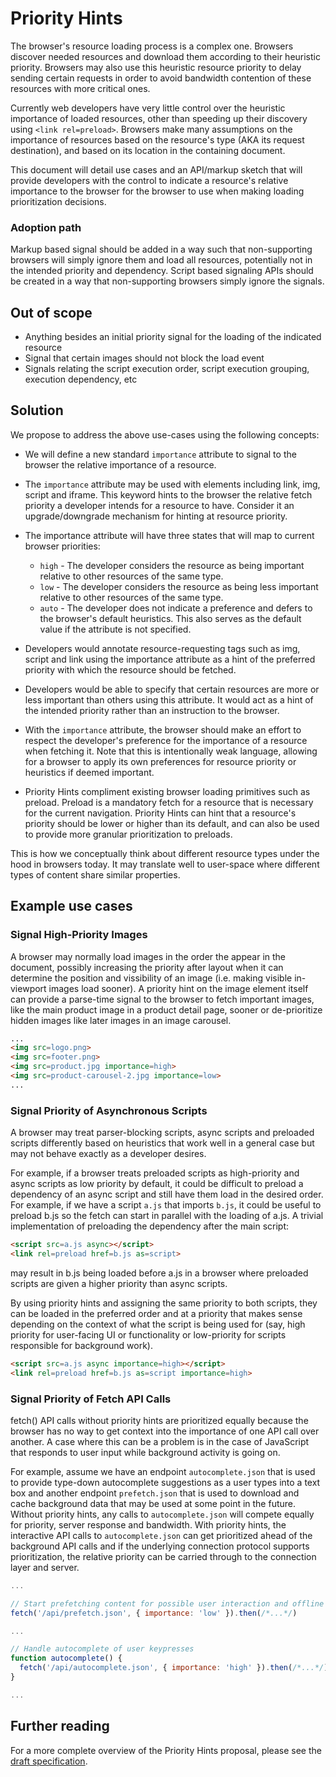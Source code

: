 # Priority Hints

The browser's resource loading process is a complex one. Browsers discover
needed resources and download them according to their heuristic priority.
Browsers may also use this heuristic resource priority to delay sending
certain requests in order to avoid bandwidth contention of these resources
with more critical ones.

Currently web developers have very little control over the heuristic
importance of loaded resources, other than speeding up their discovery
using `<link rel=preload>`.
Browsers make many assumptions on the importance of resources based on the
resource's type (AKA its request destination), and based on its location
in the containing document.

This document will detail use cases and an API/markup sketch that will
provide developers with the control to indicate a resource's
relative importance to the browser for the browser to use when making
loading prioritization decisions.

### Adoption path
Markup based signal should be added in a way such that non-supporting
browsers will simply ignore them and load all resources, potentially not
in the intended priority and dependency. Script based signaling APIs
should be created in a way that non-supporting browsers simply ignore
the signals.

## Out of scope
* Anything besides an initial priority signal for the loading of the
  indicated resource
* Signal that certain images should not block the load event
* Signals relating the script execution order, script execution
  grouping, execution dependency, etc

## Solution

We propose to address the above use-cases using the following concepts:

* We will define a new standard `importance` attribute to signal to the browser the relative importance of a resource.

* The `importance` attribute may be used with elements including link, img, script and iframe. This keyword hints to the browser the relative fetch priority a developer intends for a resource to have. Consider it an upgrade/downgrade mechanism for hinting at resource priority.

* The importance attribute will have three states that will map to current browser priorities:

  * `high` - The developer considers the resource as being important relative to other resources of the same type.
  * `low` - The developer considers the resource as being less important relative to other resources of the same type.
  * `auto` - The developer does not indicate a preference and defers to the browser's default heuristics. This also serves as the default value if the attribute is not specified.

* Developers would annotate resource-requesting tags such as img, script and link using the importance attribute as a hint of the preferred priority with which the resource should be fetched.

* Developers would be able to specify that certain resources are more or less important than others using this attribute. It would act as a hint of the intended priority rather than an instruction to the browser.

* With the `importance` attribute, the browser should make an effort to respect the developer's preference for the importance of a resource when fetching it. Note that this is intentionally weak language, allowing for a browser to apply its own preferences for resource priority or heuristics if deemed important.

* Priority Hints compliment existing browser loading primitives such as preload. Preload is a mandatory fetch for a resource that is necessary for the current navigation. Priority Hints can hint that a resource's priority should be lower or higher than its default, and can also be used to provide more granular prioritization to preloads.

This is how we conceptually think about different resource types under the hood in browsers today.
It may translate well to user-space where different types of content share similar properties.

## Example use cases

### Signal High-Priority Images
A browser may normally load images in the order the appear in the document, possibly increasing the priority after layout when it can determine the position and vissibility of an image (i.e. making visible in-viewport images load sooner). A priority hint on the image element itself can provide a parse-time signal to the browser to fetch important images, like the main product image in a product detail page, sooner or de-prioritize hidden images like later images in an image carousel.

```html
...
<img src=logo.png>
<img src=footer.png>
<img src=product.jpg importance=high>
<img src=product-carousel-2.jpg importance=low>
...
```

### Signal Priority of Asynchronous Scripts
A browser may treat parser-blocking scripts, async scripts and preloaded scripts differently based on heuristics that work well in a general case but may not behave exactly as a developer desires.

For example, if a browser treats preloaded scripts as high-priority and async scripts as low priority by default, it could be difficult to preload a dependency of an async script and still have them load in the desired order. For example, if we have a script ```a.js``` that imports ```b.js```, it could be useful to preload b.js so the fetch can start in parallel with the loading of a.js. A trivial implementation of preloading the dependency after the main script:

```html
<script src=a.js async></script>
<link rel=preload href=b.js as=script>
```

may result in b.js being loaded before a.js in a browser where preloaded scripts are given a higher priority than async scripts.

By using priority hints and assigning the same priority to both scripts, they can be loaded in the preferred order and at a priority that makes sense depending on the context of what the script is being used for (say, high priority for user-facing UI or functionality or low-priority for scripts responsible for background work).

```html
<script src=a.js async importance=high></script>
<link rel=preload href=b.js as=script importance=high>
```

### Signal Priority of Fetch API Calls
fetch() API calls without priority hints are prioritized equally because the browser has no way to get context into the importance of one API call over another. A case where this can be a problem is in the case of JavaScript that responds to user input while background activity is going on.

For example, assume we have an endpoint ```autocomplete.json``` that is used to provide type-down autocomplete suggestions as a user types into a text box and another endpoint ```prefetch.json``` that is used to download and cache background data that may be used at some point in the future. Without priority hints, any calls to ```autocomplete.json``` will compete equally for priority, server response and bandwidth. With priority hints, the interactive API calls to ```autocomplete.json``` can get prioritized ahead of the background API calls and if the underlying connection protocol supports prioritization, the relative priority can be carried through to the connection layer and server.

```javascript
...

// Start prefetching content for possible user interaction and offline support
fetch('/api/prefetch.json', { importance: 'low' }).then(/*...*/)

...

// Handle autocomplete of user keypresses
function autocomplete() {
  fetch('/api/autocomplete.json', { importance: 'high' }).then(/*...*/)
}

...
```
## Further reading

For a more complete overview of the Priority Hints proposal, please see the [draft specification](https://wicg.github.io/priority-hints/).

